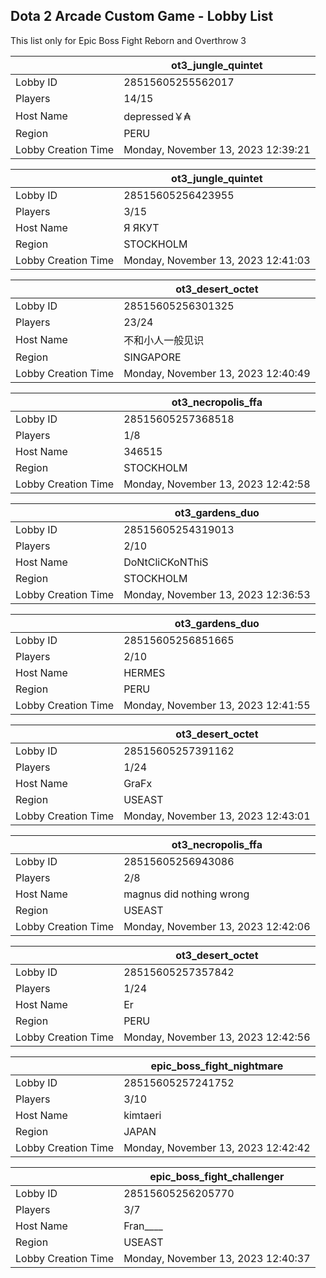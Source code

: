 ## Dota 2 Arcade Custom Game - Lobby List

This list only for Epic Boss Fight Reborn and Overthrow 3

|  | ot3_jungle_quintet |
| ------ | ------ |
| Lobby ID | 28515605255562017 |
| Players | 14/15 |
| Host Name | depressed￥₳ |
| Region | PERU |
| Lobby Creation Time | Monday, November 13, 2023 12:39:21 |


|  | ot3_jungle_quintet |
| ------ | ------ |
| Lobby ID | 28515605256423955 |
| Players | 3/15 |
| Host Name | Я ЯКУТ |
| Region | STOCKHOLM |
| Lobby Creation Time | Monday, November 13, 2023 12:41:03 |


|  | ot3_desert_octet |
| ------ | ------ |
| Lobby ID | 28515605256301325 |
| Players | 23/24 |
| Host Name | 不和小人一般见识 |
| Region | SINGAPORE |
| Lobby Creation Time | Monday, November 13, 2023 12:40:49 |


|  | ot3_necropolis_ffa |
| ------ | ------ |
| Lobby ID | 28515605257368518 |
| Players | 1/8 |
| Host Name | 346515 |
| Region | STOCKHOLM |
| Lobby Creation Time | Monday, November 13, 2023 12:42:58 |


|  | ot3_gardens_duo |
| ------ | ------ |
| Lobby ID | 28515605254319013 |
| Players | 2/10 |
| Host Name | DoNtCliCKoNThiS |
| Region | STOCKHOLM |
| Lobby Creation Time | Monday, November 13, 2023 12:36:53 |


|  | ot3_gardens_duo |
| ------ | ------ |
| Lobby ID | 28515605256851665 |
| Players | 2/10 |
| Host Name | HERMES |
| Region | PERU |
| Lobby Creation Time | Monday, November 13, 2023 12:41:55 |


|  | ot3_desert_octet |
| ------ | ------ |
| Lobby ID | 28515605257391162 |
| Players | 1/24 |
| Host Name | GraFx |
| Region | USEAST |
| Lobby Creation Time | Monday, November 13, 2023 12:43:01 |


|  | ot3_necropolis_ffa |
| ------ | ------ |
| Lobby ID | 28515605256943086 |
| Players | 2/8 |
| Host Name | magnus did nothing wrong |
| Region | USEAST |
| Lobby Creation Time | Monday, November 13, 2023 12:42:06 |


|  | ot3_desert_octet |
| ------ | ------ |
| Lobby ID | 28515605257357842 |
| Players | 1/24 |
| Host Name | Er |
| Region | PERU |
| Lobby Creation Time | Monday, November 13, 2023 12:42:56 |


|  | epic_boss_fight_nightmare |
| ------ | ------ |
| Lobby ID | 28515605257241752 |
| Players | 3/10 |
| Host Name | kimtaeri |
| Region | JAPAN |
| Lobby Creation Time | Monday, November 13, 2023 12:42:42 |


|  | epic_boss_fight_challenger |
| ------ | ------ |
| Lobby ID | 28515605256205770 |
| Players | 3/7 |
| Host Name | Fran____ |
| Region | USEAST |
| Lobby Creation Time | Monday, November 13, 2023 12:40:37 |


